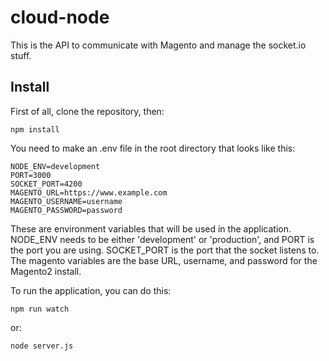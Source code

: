 # cloud-node

This is the API to communicate with Magento and manage the socket.io stuff.

## Install
First of all, clone the repository, then:
```
npm install
```
You need to make an .env file in the root directory that looks like this:
```
NODE_ENV=development
PORT=3000
SOCKET_PORT=4200
MAGENTO_URL=https://www.example.com
MAGENTO_USERNAME=username
MAGENTO_PASSWORD=password
```
These are environment variables that will be used in the application.  NODE_ENV needs to be either 'development' or 'production', and PORT is the port you are using. SOCKET_PORT is the port that the socket listens to.  The magento variables are the base URL, username, and password for the Magento2 install.

To run the application, you can do this:
```
npm run watch
```
or:
```
node server.js
```
